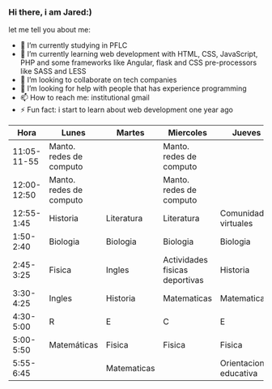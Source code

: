 ### Hi there, i am Jared:)

let me tell you about me:

- 🔭 I’m currently studying in PFLC
- 🌱 I’m currently learning web development with HTML, CSS, JavaScript, PHP and some frameworks like Angular, flask and CSS pre-processors like SASS and LESS
- 👯 I’m looking to collaborate on tech companies
- 🤔 I’m looking for help with people that has experience programming
- 📫 How to reach me: institutional gmail
- ⚡ Fun fact: i start to learn about web development one year ago

| Hora        | Lunes                   | Martes      | Miercoles                      | Jueves                | Viernes               |   |   |   |   |
|-------------|-------------------------|-------------|--------------------------------|-----------------------|-----------------------|---|---|---|---|
| 11:05-11-55 | Manto. redes de computo |             | Manto. redes de computo        |                       |                       |   |   |   |   |
| 12:00-12:50 | Manto. redes de computo |             | Manto. redes de computo        |                       | Comunidades virtuales |   |   |   |   |
| 12:55-1:45  | Historia                | Literatura  | Literatura                     | Comunidades virtuales | Comunidades virtuales |   |   |   |   |
| 1:50-2:40   | Biologia                | Biologia    | Biologia                       | Biologia              | Literatura            |   |   |   |   |
| 2:45-3:25   | Fisica                  | Ingles      | Actividades fisicas deportivas | Historia              | Matematicas           |   |   |   |   |
| 3:30-4:25   | Ingles                  | Historia    | Matematicas                    | Matematicas           | Ingles                |   |   |   |   |
| 4:30-5:00   | R                       | E           | C                              | E                     | SO                    |   |   |   |   |
| 5:00-5:50   | Matemáticas             | Fisica      | Fisica                         | Fisica                | Fisica                |   |   |   |   |
| 5:55-6:45   |                         | Matematicas |                                | Orientacion educativa |                       |   |   |   |   |
